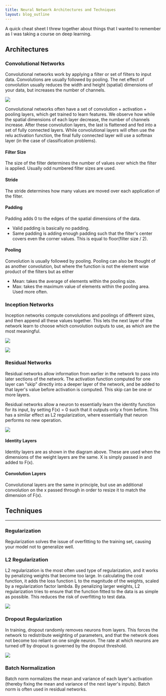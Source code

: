 ```yaml
---
title: Neural Network Architectures and Techniques
layout: blog_outline
---
```


A quick cheat sheet I threw together about things that I wanted to remember as I was taking a course on deep learning.

## Architectures

### Convolutional Networks

Convolutional networks work by applying a filter or set of filters to input data. Convolutions are usually followed by pooling. The net effect of convolution usually reduces the width and height (spatial) dimensions of your data, but increases the number of channels. 

![](https://lh4.googleusercontent.com/uWb_DJaUAB0CAxWApWhVb8K2B_7-xeurk6q_FSoRJ5RsBIdeVCmbectCmsRNiCJ86VWyZOlFfQxE_DgowS6ingu41-Da9dUZP9NA_M-iLRHIbtCztn8bJnSWOoFoyCEcnoU2on8Q)

Convolutional networks often have a set of convolution + activation + pooling layers, which get trained to learn features. We observe how while the spatial dimensions of each layer decrease, the number of channels increase. After these convolution layers, the last is flattened and fed into a set of fully connected layers. While convolutional layers will often use the relu activation function, the final fully connected layer will use a softmax layer (in the case of classification problems). 

#### Filter Size

The size of the filter determines the number of values over which the filter is applied. Usually odd numbered filter sizes are used.

#### Stride

The stride determines how many values are moved over each application of the filter.

#### Padding

Padding adds 0 to the edges of the spatial dimensions of the data.
-   Valid padding is basically no padding.
-   Same padding is adding enough padding such that the filter's center covers even the corner values. This is equal to floor(filter size / 2).

#### Pooling

Convolution is usually followed by pooling. Pooling can also be thought of as another convolution, but where the function is not the element wise product of the filters but as either
-   Mean: takes the average of elements within the pooling size.
-   Max: takes the maximum value of elements within the pooling area. Used more often.

### Inception Networks

Inception networks compute convolutions and poolings of different sizes, and then append all these values together. This lets the next layer of the network learn to choose which convolution outputs to use, as which are the most meaningful. 

![](https://lh4.googleusercontent.com/O4wJHIG2Z5Y7I3oaLc2hJHTrudnFbwPJ9c7GQEGZ6NKVk9VGvrCisDAja7aiPui5uXUNKJsHWzVd85AvQMfHYLmRFtOgq6JA-XsPRw1U00CR_LwNNdboCbUbwDZAzvoKY34rEAKU)

![](https://lh4.googleusercontent.com/LcdgQwNjEIxRkok9vnqP9AckziIGDVIWu9Z2AK_9jdrIyx74-8VaAoihCAlSFSWRSwOZ3ZzSL0qCQKVlYaR6GdizRsLeRqQdaf_Fo6FM_sBw7hGGy-jU_LgNxUbLldmy-e2nL2QJ)

### Residual Networks

Residual networks allow information from earlier in the network to pass into later sections of the network. The activation function computed for one layer can "skip" directly into a deeper layer of the network, and be added to that layer's value before activation is computed. This skip can be one or more layers.

Residual networks allow a neuron to essentially learn the identity function for its input, by setting F(x) = 0 such that it outputs only x from before. This has a similar effect as L2 regularization, where essentially that neuron performs no new operation.

![](https://lh3.googleusercontent.com/tqvLE0ZZgkQYwLpEJDxUvcq-nfi4JEPk1kSucRAHVUKsfGjCfxTri29pqomzSIB9oXKzQjCns4lB7GIKNdTVhqjkCDkxrfZGWnH-oPQkBtGhcFsWAtgTBtCH5fKaTRc1QbfYx-nB)

#### Identity Layers

Identity layers are as shown in the diagram above. These are used when the dimensions of the weight layers are the same. X is simply passed in and added to F(x).

#### Convolution Layers

Convolutional layers are the same in principle, but use an additional convolution on the x passed through in order to resize it to match the dimension of F(x).

## Techniques

* * * * *

### Regularization

Regularization solves the issue of overfitting to the training set, causing your model not to generalize well. 

### L2 Regularization

L2 regularization is the most often used type of regularization, and it works by penalizing weights that become too large. In calculating the cost function, it adds the loss function L to the magnitude of the weights, scaled by a regularization factor lambda. By penalizing larger weights, L2 regularization tries to ensure that the function fitted to the data is as simple as possible. This reduces the risk of overfitting to test data.

![](https://lh3.googleusercontent.com/rFXyTBb4h6VuJURD7QSopgdHPFFNekB4_3xewTy5uL8sOymn1JC9_PZpjYNDFbX7Msp0oUx-_hSnwMz7uEz04eSHBlvW2sttwSPQgmAz_LhNLQcg5y4mA6YsUvlt_eMRTj5PyXXp)

### Dropout Regularization

In training, dropout randomly removes neurons from layers. This forces the network to redistribute weighting of parameters, and that the network does not become too reliant on one single neuron. The rate at which neurons are turned off by dropout is governed by the dropout threshold.

![](https://lh5.googleusercontent.com/K1x-fdfWBSKR_UA3WepQW137nt_7NXLkiV8jRTe5emm-558ZoBhHC6Xg27OHIETLV1VgpSaVvJQhJ0smrgjugn9nL03sfdNoKGAnWa0zmMim9wQkEt-6z_nvk9f4TIF6KMMqRUgH)

### Batch Normalization

Batch norm normalizes the mean and variance of each layer's activation (thereby fixing the mean and variance of the next layer's inputs). Batch norm is often used in residual networks.
